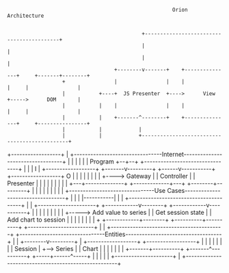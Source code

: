                                                           Orion Architecture


                                                +------------------------------------------+
                                                |                                          |
                                                |                                          |
                                       +--------v-------+    +---------------+     +-------+--------+
                      +                |                |    |               |     |                |
                      |           +----+  JS Presenter  +---->      View     +----->      DOM       |
                      |           |    |                |    |               |     |                |
                      |           |    +-------^--------+    +---------------+     +----------------+
                      |           |            |
                      |           |            +----------------------------------------------+
+------------------+  |       +--------------------------------Internet----------------------------------+
|                  |  |           |                                                           |
|     Program      +--+--+        +--------------------------------+                          |
|                  |  I  |    +------------------+         +-------v---------+         +------v-----------+
+------------------+  O  |    |                  |         |                 |         |                  |
                      |  +---->      Gateway     |         |   Controller    |         |    Presenter     |
                      |       |                  |         |                 |         |                  |
                      |       +---+--------------+         +-------------+---+         +--------+---------+
                      |           |                                      |                      |
                      |           |                                      |                      |
                      |       +-------------------------------Use Cases----------------------------------+
                      |           |                                      |          |-----------|
                      |           |                                      +---------------------------------------+
                      |           |     +---------------------+        +------------v--------+      +------------v-----------+
                      |           |     |                     |        |                     |      |                        |
                      |           +-----> Add value to series |        |  Get session state  |      |  Add chart to session  |
                      |                 |                     |        |                     |      |                        |
                      +                 +------------+--------+        +----------+----------+      +------------------------+
                                                     |                            |
                                        +-----------------------------------------+
                              +-------------------------------Entities-----------------------------------+
                                        |            |
                               +--------v---------+  |  +------------------+    +------------------+
                               |                  |  |  |                  |    |                  |
                               |      Session     |  +-->      Series      |    |      Chart       |
                               |                  |     |                  |    |                  |
                               +-------+----------+     +-------^----------+    +-----+------^-----+
                                       |                        |                     |      |
                                       |                        +---------------------+      |
                                       +-----------------------------------------------------+
